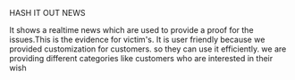 HASH IT OUT NEWS

It shows a realtime news which are used to provide a  proof for the issues.This is the evidence for victim's.
It is user friendly because we provided customization for customers. so they can use it efficiently.
we are providing different categories like customers who are interested in their wish
